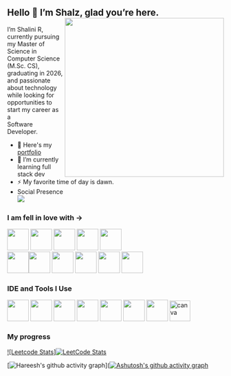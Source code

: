 ## Hello 🌸 I’m Shalz, glad you’re here.  <img align="right" width="370" height="370" src="https://i.makeagif.com/media/9-07-2025/7yjWGL.gif" >

I’m Shalini R, currently pursuing<br> my Master of Science in Computer Science (M.Sc. CS), graduating in 2026,<br> and passionate about technology<br> while looking for opportunities to start my career as a <br>Software Developer.

- 🔭 Here's my [portfolio](www.linkedin.com/in/shalini-msc-cs-b5046a2ba)                                                 
- 🌱 I’m currently learning full stack dev
- ⚡ My favorite time of day is dawn.
- Social Presence
<br> [<img src="https://img.shields.io/badge/LinkedIn-0077B5?style=for-the-badge&logo=linkedin&logoColor=white" />](www.linkedin.com/in/shalini-msc-cs-b5046a2ba) <br/>

### I am fell in love with ->
<img height="50" width="50" src="https://img.icons8.com/color/48/000000/python.png" />  <img height="50" width="50" src="https://img.icons8.com/color/48/000000/html-5.png" /> <img height="50" width="50" src="https://img.icons8.com/color/48/000000/css3.png" /> <img height="50" width="50" src="https://img.icons8.com/color/48/000000/sass.png"/> <img height="50" width="50" src="https://img.icons8.com/color/48/000000/bootstrap.png" /><br>
<img height="50" width="50" src="https://img.icons8.com/color/48/000000/javascript.png"/><img height="50" width="50" src="https://img.icons8.com/color/48/000000/react-native.png"/> <img height="50" width="50" src="https://img.icons8.com/color/48/000000/google-firebase-console.png"/> <img height="50" width="50" src="https://img.icons8.com/color/48/000000/mysql-logo.png"/> <img height="50" width="50" src="https://img.icons8.com/color/48/000000/mongodb.png"/> <img height="50" width="50" src="https://img.icons8.com/color/48/000000/nodejs.png"/> 
### IDE and Tools I Use
<img height="50" width="50" src="https://img.icons8.com/color/48/000000/visual-studio-code-2019.png"/> <img height="50" width="50" src="https://img.icons8.com/color/48/000000/pycharm.png"/> <img height="50" width="50" src="https://img.icons8.com/color/50/000000/git.png"/>  <img height="50" src="https://img.icons8.com/color/480/null/notion--v1.png" /> <img height="50" width="50" src="https://img.icons8.com/doodle/48/000000/adobe-photoshop.png"/> <img height="50" width="50" src="https://img.icons8.com/color/48/000000/figma--v1.png"/> <img height="50" src="https://img.shields.io/badge/Netlify-00C7B7?style=for-the-badge&logo=netlify&logoColor=white"/> <img width="48" height="48" src="https://img.icons8.com/fluency/48/canva.png" alt="canva"/> 


### My progress  

[![Leetcode Stats]![LeetCode Stats](https://leetcard.jacoblin.cool/JacobLinCool?theme=dark&font=Mandali)](https://leetcode.com/u/Shalz_Msc/)

[![Hareesh's github activity graph](https://github-readme-activity-graph.vercel.app/graph?username=hareesh-r&bg_color=000000&color=ffffff&line=51f565&point=ffffff&area=true&hide_border=true)]([![Ashutosh's github activity graph](https://github-readme-activity-graph.vercel.app/graph?username=shalzmsc-workspace&bg_color=050505&color=ab82a9&line=732c7d&point=bf7cc0&area=true&hide_border=true)](https://github.com/ashutosh00710/github-readme-activity-graph)
